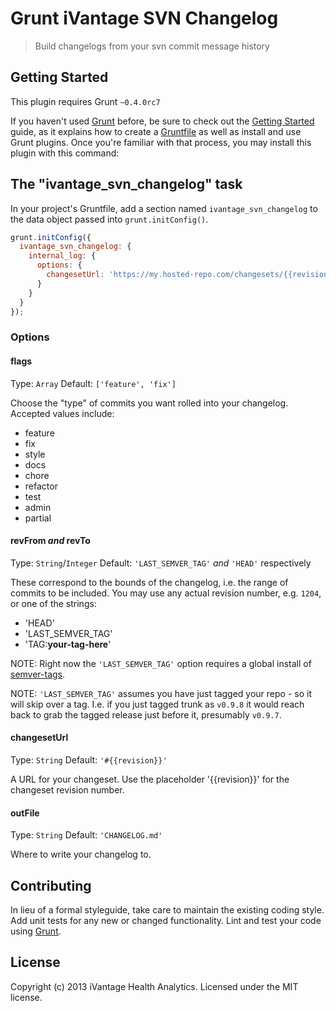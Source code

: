 # Grunt iVantage SVN Changelog

> Build changelogs from your svn commit message history

## Getting Started
This plugin requires Grunt `~0.4.0rc7`

If you haven't used [Grunt](http://gruntjs.com/) before, be sure to check out
the [Getting Started](http://gruntjs.com/getting-started) guide, as it explains
how to create a [Gruntfile](http://gruntjs.com/sample-gruntfile) as well as
install and use Grunt plugins. Once you're familiar with that process, you may
install this plugin with this command:

## The "ivantage_svn_changelog" task
In your project's Gruntfile, add a section named `ivantage_svn_changelog` to the
data object passed into `grunt.initConfig()`.

```js
grunt.initConfig({
  ivantage_svn_changelog: {
    internal_log: {
      options: {
        changesetUrl: 'https://my.hosted-repo.com/changesets/{{revision}}'
      }
    }
  }
});
```

### Options

#### flags
Type: `Array`
Default: `['feature', 'fix']`

Choose the "type" of commits you want rolled into your changelog. Accepted
values include:

- feature
- fix
- style
- docs
- chore
- refactor
- test
- admin
- partial

#### revFrom *and* revTo
Type: `String`/`Integer`
Default: `'LAST_SEMVER_TAG'` *and* `'HEAD'` respectively

These correspond to the bounds of the changelog, i.e. the range of commits to be
included. You may use any actual revision number, e.g. `1204`, or one of the
strings:

- 'HEAD'
- 'LAST_SEMVER_TAG'
- 'TAG:**your-tag-here**'

NOTE: Right now the `'LAST_SEMVER_TAG'` option requires a global install of
[semver-tags](https://github.com/jtrussell/semver-tags).

NOTE: `'LAST_SEMVER_TAG'` assumes you have just tagged your repo - so it will
skip over a tag. I.e. if you just tagged trunk as `v0.9.8` it would reach back
to grab the tagged release just before it, presumably `v0.9.7`.

#### changesetUrl
Type: `String`
Default: `'#{{revision}}'`

A URL for your changeset. Use the placeholder '{{revision}}' for the changeset
revision number.

#### outFile
Type: `String`
Default: `'CHANGELOG.md'`

Where to write your changelog to.

## Contributing
In lieu of a formal styleguide, take care to maintain the existing coding style.
Add unit tests for any new or changed functionality. Lint and test your code
using [Grunt](http://gruntjs.com/).

## License

Copyright (c) 2013 iVantage Health Analytics.
Licensed under the MIT license.

